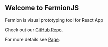 ## Welcome to FermionJS

Fermion is visual prototyping tool for React App

Check out our [GitHub Repo](https://github.com/FermORG/FermionJS).

For more details see [Page](./test.html).
